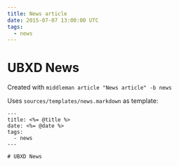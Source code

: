 ```yaml
---
title: News article
date: 2015-07-07 13:00:00 UTC
tags:
  - news
---
```


# UBXD News

Created with `middleman article "News article" -b news`

Uses `sources/templates/news.markdown` as template:

```
---
title: <%= @title %>
date: <%= @date %>
tags:
  - news
---

# UBXD News
```
